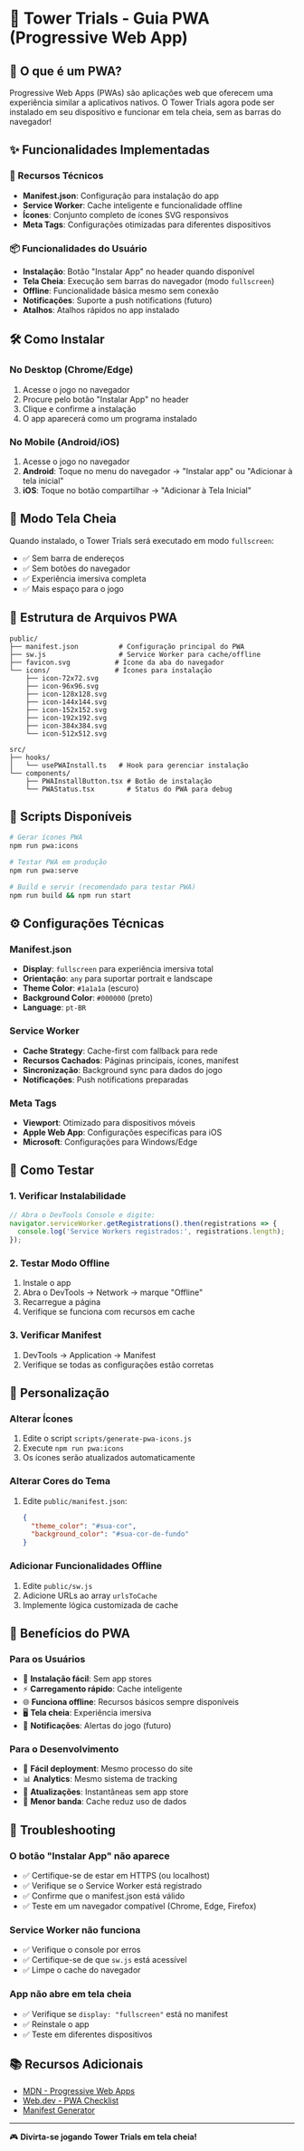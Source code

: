 # 🚀 Tower Trials - Guia PWA (Progressive Web App)

## 📱 O que é um PWA?

Progressive Web Apps (PWAs) são aplicações web que oferecem uma experiência similar a aplicativos nativos. O Tower Trials agora pode ser instalado em seu dispositivo e funcionar em tela cheia, sem as barras do navegador!

## ✨ Funcionalidades Implementadas

### 🔧 Recursos Técnicos
- **Manifest.json**: Configuração para instalação do app
- **Service Worker**: Cache inteligente e funcionalidade offline
- **Ícones**: Conjunto completo de ícones SVG responsivos
- **Meta Tags**: Configurações otimizadas para diferentes dispositivos

### 📦 Funcionalidades do Usuário
- **Instalação**: Botão "Instalar App" no header quando disponível
- **Tela Cheia**: Execução sem barras do navegador (modo `fullscreen`)
- **Offline**: Funcionalidade básica mesmo sem conexão
- **Notificações**: Suporte a push notifications (futuro)
- **Atalhos**: Atalhos rápidos no app instalado

## 🛠️ Como Instalar

### No Desktop (Chrome/Edge)
1. Acesse o jogo no navegador
2. Procure pelo botão "Instalar App" no header
3. Clique e confirme a instalação
4. O app aparecerá como um programa instalado

### No Mobile (Android/iOS)
1. Acesse o jogo no navegador
2. **Android**: Toque no menu do navegador → "Instalar app" ou "Adicionar à tela inicial"
3. **iOS**: Toque no botão compartilhar → "Adicionar à Tela Inicial"

## 🎯 Modo Tela Cheia

Quando instalado, o Tower Trials será executado em modo `fullscreen`:
- ✅ Sem barra de endereços
- ✅ Sem botões do navegador
- ✅ Experiência imersiva completa
- ✅ Mais espaço para o jogo

## 📂 Estrutura de Arquivos PWA

```
public/
├── manifest.json          # Configuração principal do PWA
├── sw.js                  # Service Worker para cache/offline
├── favicon.svg           # Ícone da aba do navegador
└── icons/                # Ícones para instalação
    ├── icon-72x72.svg
    ├── icon-96x96.svg
    ├── icon-128x128.svg
    ├── icon-144x144.svg
    ├── icon-152x152.svg
    ├── icon-192x192.svg
    ├── icon-384x384.svg
    └── icon-512x512.svg

src/
├── hooks/
│   └── usePWAInstall.ts   # Hook para gerenciar instalação
└── components/
    ├── PWAInstallButton.tsx # Botão de instalação
    └── PWAStatus.tsx        # Status do PWA para debug
```

## 🔄 Scripts Disponíveis

```bash
# Gerar ícones PWA
npm run pwa:icons

# Testar PWA em produção
npm run pwa:serve

# Build e servir (recomendado para testar PWA)
npm run build && npm run start
```

## ⚙️ Configurações Técnicas

### Manifest.json
- **Display**: `fullscreen` para experiência imersiva total
- **Orientação**: `any` para suportar portrait e landscape
- **Theme Color**: `#1a1a1a` (escuro)
- **Background Color**: `#000000` (preto)
- **Language**: `pt-BR`

### Service Worker
- **Cache Strategy**: Cache-first com fallback para rede
- **Recursos Cachados**: Páginas principais, ícones, manifest
- **Sincronização**: Background sync para dados do jogo
- **Notificações**: Push notifications preparadas

### Meta Tags
- **Viewport**: Otimizado para dispositivos móveis
- **Apple Web App**: Configurações específicas para iOS
- **Microsoft**: Configurações para Windows/Edge

## 🧪 Como Testar

### 1. Verificar Instalabilidade
```javascript
// Abra o DevTools Console e digite:
navigator.serviceWorker.getRegistrations().then(registrations => {
  console.log('Service Workers registrados:', registrations.length);
});
```

### 2. Testar Modo Offline
1. Instale o app
2. Abra o DevTools → Network → marque "Offline"
3. Recarregue a página
4. Verifique se funciona com recursos em cache

### 3. Verificar Manifest
1. DevTools → Application → Manifest
2. Verifique se todas as configurações estão corretas

## 🎨 Personalização

### Alterar Ícones
1. Edite o script `scripts/generate-pwa-icons.js`
2. Execute `npm run pwa:icons`
3. Os ícones serão atualizados automaticamente

### Alterar Cores do Tema
1. Edite `public/manifest.json`:
   ```json
   {
     "theme_color": "#sua-cor",
     "background_color": "#sua-cor-de-fundo"
   }
   ```

### Adicionar Funcionalidades Offline
1. Edite `public/sw.js`
2. Adicione URLs ao array `urlsToCache`
3. Implemente lógica customizada de cache

## 🚀 Benefícios do PWA

### Para os Usuários
- 📱 **Instalação fácil**: Sem app stores
- ⚡ **Carregamento rápido**: Cache inteligente
- 🌐 **Funciona offline**: Recursos básicos sempre disponíveis
- 🖥️ **Tela cheia**: Experiência imersiva
- 🔔 **Notificações**: Alertas do jogo (futuro)

### Para o Desenvolvimento
- 🔧 **Fácil deployment**: Mesmo processo do site
- 📊 **Analytics**: Mesmo sistema de tracking
- 🔄 **Atualizações**: Instantâneas sem app store
- 💾 **Menor banda**: Cache reduz uso de dados

## 🐛 Troubleshooting

### O botão "Instalar App" não aparece
- ✅ Certifique-se de estar em HTTPS (ou localhost)
- ✅ Verifique se o Service Worker está registrado
- ✅ Confirme que o manifest.json está válido
- ✅ Teste em um navegador compatível (Chrome, Edge, Firefox)

### Service Worker não funciona
- ✅ Verifique o console por erros
- ✅ Certifique-se de que `sw.js` está acessível
- ✅ Limpe o cache do navegador

### App não abre em tela cheia
- ✅ Verifique se `display: "fullscreen"` está no manifest
- ✅ Reinstale o app
- ✅ Teste em diferentes dispositivos

## 📚 Recursos Adicionais

- [MDN - Progressive Web Apps](https://developer.mozilla.org/pt-BR/docs/Web/Progressive_web_apps)
- [Web.dev - PWA Checklist](https://web.dev/pwa-checklist/)
- [Manifest Generator](https://app-manifest.firebaseapp.com/)

---

🎮 **Divirta-se jogando Tower Trials em tela cheia!** 